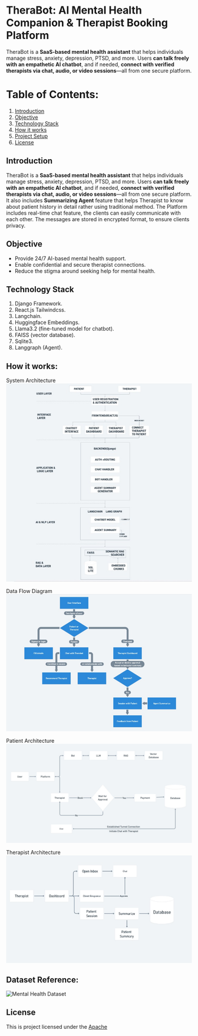 # TheraBot: AI Mental Health Companion & Therapist Booking Platform

TheraBot is a **SaaS-based mental health assistant** that helps individuals manage stress, anxiety, depression, PTSD, and more.
Users **can talk freely with an empathetic AI chatbot**, and if needed, **connect with verified therapists via chat, audio, or video sessions**—all from one secure platform.

# Table of Contents:

1. [Introduction](#introduction)
2. [Objective](#objecttive)
3. [Technology Stack](#technology-stack)
4. [How it works](#how-it-works)
5. [Project Setup](#project-setup)
6. [License](#license)

## Introduction

TheraBot is a **SaaS-based mental health assistant** that helps individuals manage stress, anxiety, depression, PTSD, and more.
Users **can talk freely with an empathetic AI chatbot**, and if needed, **connect with verified therapists via chat, audio, or video sessions**—all from one secure platform.
It also includes **Summarizing Agent** feature that helps Therapist to know about patient history in detail rather using traditional method.
The Platform includes real-time chat feature, the clients can easily communicate with each other. The messages are stored in encrypted format, to ensure clients privacy.

## Objective

- Provide 24/7 AI-based mental health support.
- Enable confidential and secure therapist connections.
- Reduce the stigma around seeking help for mental health.

## Technology Stack

1. Django Framework.
2. React.js Tailwindcss.
3. Langchain.
4. Huggingface Embeddings.
5. Llama3.2 (fine-tuned model for chatbot).
6. FAISS (vector database).
7. Sqlite3.
8. Langgraph (Agent).

## How it works:

System Architecture<br/>
![System Architecture](images/system_architecture.jpeg)

Data Flow Diagram
![Data Flow](images/dataflow.jpeg)

Patient Architecture
![User Flow Chart](images/user_flow_chart.jpeg)

Therapist Architecture
![Therapist Flow Chart](images/therapist_flow_chart.jpeg)

## Dataset Reference:

![Mental Health Dataset](https://huggingface.co/datasets/Amod/mental_health_counseling_conversations)

## License

This is project licensed under the [Apache](LICENSE)
